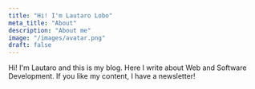 ```yaml
---
title: "Hi! I'm Lautaro Lobo"
meta_title: "About"
description: "About me"
image: "/images/avatar.png"
draft: false
---
```


Hi! I'm Lautaro and this is my blog. Here I write about Web and Software Development. If you like my content, I have a newsletter!
